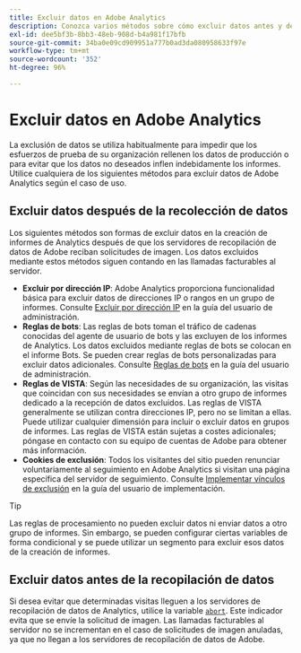 ```yaml
---
title: Excluir datos en Adobe Analytics
description: Conozca varios métodos sobre cómo excluir datos antes y después de la recopilación de datos.
exl-id: dee5bf3b-8bb3-48eb-908d-b4a981f17bfb
source-git-commit: 34ba0e09cd909951a777b0ad3da080958633f97e
workflow-type: tm+mt
source-wordcount: '352'
ht-degree: 96%

---
```


# Excluir datos en Adobe Analytics

La exclusión de datos se utiliza habitualmente para impedir que los esfuerzos de prueba de su organización rellenen los datos de producción o para evitar que los datos no deseados inflen indebidamente los informes. Utilice cualquiera de los siguientes métodos para excluir datos de Adobe Analytics según el caso de uso.

## Excluir datos después de la recolección de datos

Los siguientes métodos son formas de excluir datos en la creación de informes de Analytics después de que los servidores de recopilación de datos de Adobe reciban solicitudes de imagen. Los datos excluidos mediante estos métodos siguen contando en las llamadas facturables al servidor.

* **Excluir por dirección IP**: Adobe Analytics proporciona funcionalidad básica para excluir datos de direcciones IP o rangos en un grupo de informes. Consulte [Excluir por dirección IP](/help/admin/admin/exclude-ip.md) en la guía del usuario de administración.
* **Reglas de bots**: Las reglas de bots toman el tráfico de cadenas conocidas del agente de usuario de bots y las excluyen de los informes de Analytics. Los datos excluidos mediante reglas de bots se colocan en el informe Bots. Se pueden crear reglas de bots personalizadas para excluir datos adicionales. Consulte [Reglas de bots](/help/admin/admin/c-manage-report-suites/c-edit-report-suites/general/bot-removal/bot-rules.md) en la guía del usuario de administración.
* **Reglas de VISTA**: Según las necesidades de su organización, las visitas que coincidan con sus necesidades se envían a otro grupo de informes dedicado a la recepción de datos excluidos. Las reglas de VISTA generalmente se utilizan contra direcciones IP, pero no se limitan a ellas. Puede utilizar cualquier dimensión para incluir o excluir datos en grupos de informes. Las reglas de VISTA están sujetas a costes adicionales; póngase en contacto con su equipo de cuentas de Adobe para obtener más información.
* **Cookies de exclusión**: Todos los visitantes del sitio pueden renunciar voluntariamente al seguimiento en Adobe Analytics si visitan una página específica del servidor de seguimiento. Consulte [Implementar vínculos de exclusión](/help/implement/js/opt-out.md) en la guía del usuario de implementación.

>[!TIP]
>
>Las reglas de procesamiento no pueden excluir datos ni enviar datos a otro grupo de informes. Sin embargo, se pueden configurar ciertas variables de forma condicional y se puede utilizar un segmento para excluir esos datos de la creación de informes.

## Excluir datos antes de la recopilación de datos

Si desea evitar que determinadas visitas lleguen a los servidores de recopilación de datos de Analytics, utilice la variable [`abort`](/help/implement/vars/config-vars/abort.md). Este indicador evita que se envíe la solicitud de imagen. Las llamadas facturables al servidor no se incrementan en el caso de solicitudes de imagen anuladas, ya que no llegan a los servidores de recopilación de datos de Adobe.
